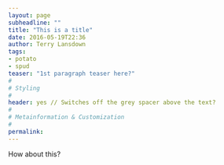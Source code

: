 ```yaml
---
layout: page
subheadline: ""
title: "This is a title"
date: 2016-05-19T22:36
author: Terry Lansdown
tags:
- potato
- spud
teaser: "1st paragraph teaser here?"
#
# Styling
#
header: yes // Switches off the grey spacer above the text?
#
# Metainformation & Customization
#
permalink:
---
```


How about this?
